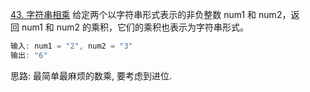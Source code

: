 [43. 字符串相乘](https://leetcode-cn.com/problems/multiply-strings/solution/zui-ma-fan-de-shu-cheng-by-wangyk-p465/)
给定两个以字符串形式表示的非负整数 num1 和 num2，返回 num1 和 num2 的乘积，它们的乘积也表示为字符串形式。

```java
输入: num1 = "2", num2 = "3"
输出: "6"
```

思路: 最简单最麻烦的数乘, 要考虑到进位.


